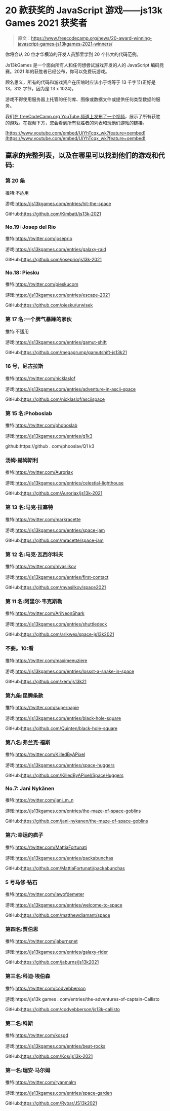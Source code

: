 # 20 款获奖的 JavaScript 游戏——js13k Games 2021 获奖者

> 原文：<https://www.freecodecamp.org/news/20-award-winning-javascript-games-js13kgames-2021-winners/>

你将会从 20 位才华横溢的开发人员那里学到 20 个伟大的代码范例。

Js13kGames 是一个面向所有人和任何想尝试游戏开发的人的 JavaScript 编码竞赛。2021 年的获胜者已经公布，你可以免费玩游戏。

顾名思义，所有的代码和游戏资产在压缩时应该小于或等于 13 千字节(正好是 13，312 字节，因为是 13 x 1024)。

游戏不得使用服务器上托管的任何库、图像或数据文件或提供任何类型数据的服务。

我们[在 freeCodeCamp.org YouTube 频道上发布了一个视频](https://youtu.be/UiYhTcqx_wk)，展示了所有获胜的游戏。在视频下方，您会看到所有获胜者的列表和玩他们游戏的链接。

[https://www.youtube.com/embed/UiYhTcqx_wk?feature=oembed](https://www.youtube.com/embed/UiYhTcqx_wk?feature=oembed)

## **赢家的完整列表，以及在哪里可以找到他们的游戏和代码:**

### 第 20 条

推特:不适用

游戏:https://js13kgames.com/entries/hit-the-space

GitHub:https://github.com/Kimbatt/js13k-2021

### No.19: Josep del Rio

推特:https://twitter.com/joseprio

游戏:https://js13kgames.com/entries/galaxy-raid

GitHub:https://github.com/joseprio/js13k-2021

### No.18: Piesku

推特:https://twitter.com/pieskucom

游戏:https://js13kgames.com/entries/escape-2021

GitHub:https://github.com/piesku/urwisek

### 第 17 名:一个脾气暴躁的家伙

推特:不适用

游戏:https://js13kgames.com/entries/gamut-shift

GitHub:https://github.com/megagrump/gamutshift-js13k21

### 16 号，尼古拉斯

推特:https://twitter.com/nicklaslof

游戏:https://js13kgames.com/entries/adventure-in-ascii-space

GitHub:https://github.com/nicklaslof/asciispace

### 第 15 名:Phoboslab

推特:https://twitter.com/phoboslab

游戏:https://js13kgames.com/entries/q1k3

github:https://github . com/phooslav/Q1 k3

### 汤姆·赫姆斯利

推特:https://twitter.com/Auroriax

游戏:https://js13kgames.com/entries/celestial-lighthouse

GitHub:https://github.com/Auroriax/js13k-2021

### 第 13 名:马克·拉塞特

推特:https://twitter.com/markracette

游戏:https://js13kgames.com/entries/space-jam

GitHub:https://github.com/mracette/space-jam

### 第 12 名:马克·瓦西尔科夫

推特:https://twitter.com/mvasilkov

游戏:https://js13kgames.com/entries/first-contact

GitHub:https://github.com/mvasilkov/space2021

### 第 11 名:阿里尔·韦克斯勒

推特:https://twitter.com/AriNeonShark

游戏:https://js13kgames.com/entries/shuttledeck

GitHub:https://github.com/arikwex/space-js13k2021

### 不要。10:看

推特:https://twitter.com/maximeeuziere

游戏:https://js13kgames.com/entries/lossst-a-snake-in-space

GitHub:https://github.com/xem/js13k21

### 第九条:昆腾条款

推特:https://twitter.com/supernapie

游戏:https://js13kgames.com/entries/black-hole-square

GitHub:https://github.com/Quinten/black-hole-square

### 第八名:弗兰克·福斯

推特:https://twitter.com/KilledByAPixel

游戏:https://js13kgames.com/entries/space-huggers

GitHub:https://github.com/KilledByAPixel/SpaceHuggers

### No.7: Jani Nykänen

推特:https://twitter.com/jani_m_n

游戏:https://js13kgames.com/entries/the-maze-of-space-goblins

GitHub:https://github.com/jani-nykanen/the-maze-of-space-goblins

### 第六:幸运的疯子

推特:https://twitter.com/MattiaFortunati

游戏:https://js13kgames.com/entries/packabunchas

GitHub:https://github.com/MattiaFortunati/packabunchas

### 5 号马修·钻石

推特:https://twitter.com/lawofdemeter

游戏:https://js13kgames.com/entries/welcome-to-space

GitHub:https://github.com/matthewdiamant/space

### 第四名:贾伯恩

推特:https://twitter.com/jaburnsnet

游戏:https://js13kgames.com/entries/galaxy-rider

GitHub:https://github.com/jaburns/js13k2021

### 第三名:科迪·埃伯森

推特:https://twitter.com/codyebberson

游戏:https://js13k games . com/entries/the-adventures-of-captain-Callisto

GitHub:https://github.com/codyebberson/js13k-callisto

### 第二名:科斯

推特:https://twitter.com/kosgd

游戏:https://js13kgames.com/entries/beat-rocks

GitHub:https://github.com/Kos/js13k-2021

### 第一名:瑞安·马尔姆

推特:https://twitter.com/ryanmalm

游戏:https://js13kgames.com/entries/space-garden

GitHub:https://github.com/Rybar/JS13k2021